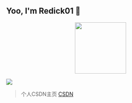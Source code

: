 
## Yoo, I'm Redick01 👋

<div align="center"> <img height="137px" src="https://github-readme-stats.vercel.app/api?username=sun0225SUN&hide_title=true&hide_border=true&show_icons=trueline_height=21&text_color=000&icon_color=000&bg_color=0,ea6161,ffc64d,fffc4d,52fa5a&theme=graywhite" /> </div>




![](https://github-readme-stats.vercel.app/api?username=Redick01)


> 个人CSDN主页 [CSDN](https://blog.csdn.net/qq_31279701?spm=1019.2139.3001.5343)

